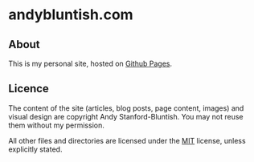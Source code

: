 # andybluntish.com

## About

This is my personal site, hosted on [Github Pages](https://pages.github.com).


## Licence

The content of the site (articles, blog posts, page content, images) and visual design are copyright Andy Stanford-Bluntish. You may not reuse them without my permission.

All other files and directories are licensed under the [MIT](http://opensource.org/licenses/MIT) license, unless explicitly stated.
